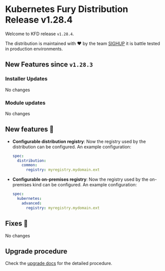 # Kubernetes Fury Distribution Release v1.28.4

Welcome to KFD release `v1.28.4`.

The distribution is maintained with ❤️ by the team [SIGHUP](https://sighup.io/) it is battle tested in production environments.

## New Features since `v1.28.3`

### Installer Updates

No changes

### Module updates

No changes

## New features 🌟

- **Configurable distribution registry**: Now the registry used by the distribution can be configured. An example configuration:

  ```yaml
  spec:
    distribution:
      common:
        registry: myregistry.mydomain.ext
  ```

- **Configurable on-premises registry**: Now the registry used by the on-premises kind can be configured. An example configuration:

  ```yaml
  spec:
    kubernetes:
      advanced:
        registry: myregistry.mydomain.ext
  ```

## Fixes 🐞

No changes

## Upgrade procedure

Check the [upgrade docs](https://docs.kubernetesfury.com/docs/upgrades/upgrades) for the detailed procedure.
